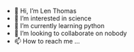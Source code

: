 - 👋 Hi, I’m Len Thomas
- 👀 I’m interested in science
- 🌱 I’m currently learning python
- 💞️ I’m looking to collaborate on nobody
- 📫 How to reach me ...

<!---
lennacke/lennacke is a ✨ special ✨ repository because its `README.md` (this file) appears on your GitHub profile.
You can click the Preview link to take a look at your changes.
--->
